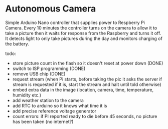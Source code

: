 # Autonomous Camera


Simple Arduino Nano controller that supplies power to Respberry Pi Camera.
Every 10 minutes the controller turns on the camera to allow it to take
a picture then it waits for response from the Raspberry and turns it off.
It detects light to only take pictures during the day and monitors charging
of the battery.


todo:
- store picture count in the flash so it doesn't reset at power down (DONE)
- switch to ISP programming (DONE)
- remove USB chip (DONE)
- request stream (when Pi starts, before taking the pic it asks the server if stream is requested
  if it is, start the stream and halt until told otherwise)
- embed extra data in the image (location, camera, time, temperature, humidity etc.)
- add weather station to the camera
- add RTC to arduino so it knows what time it is
- add precise reference voltage generator
- count errors: if PI reported ready to die before 45 seconds, no picture has been taken (no internet?)
